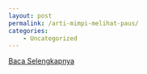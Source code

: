 ```yaml
---
layout: post
permalink: /arti-mimpi-melihat-paus/
categories:
    - Uncategorized
---
```


[Baca Selengkapnya](/03)